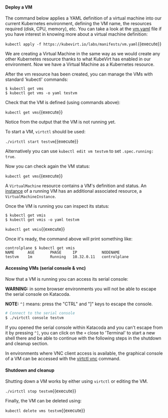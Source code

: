 #### Deploy a VM

The command below applies a YAML definition of a virtual machine into our current Kubernetes environment, defining the VM name, the resources required (disk, CPU, memory), etc. You can take a look at the [vm.yaml](https://kubevirt.io/labs/manifests/vm.yaml) file if you have interest in knowing more about a virtual machine definition:

`kubectl apply -f https://kubevirt.io/labs/manifests/vm.yaml`{{execute}}

We are creating a Virtual Machine in the same way as we would create any other Kubernetes resource thanks to what KubeVirt has enabled in our environment. Now we have a Virtual Machine as a Kubernetes resource.

After the vm resource has been created, you can manage the VMs with standard 'kubectl' commands:

```
$ kubectl get vms
$ kubectl get vms -o yaml testvm
```

Check that the VM is defined (using commands above):

`kubectl get vms`{{execute}}

Notice from the output that the VM is not running yet.

To start a VM, `virtctl` should be used:

`./virtctl start testvm`{{execute}}

Alternatively you can use `kubectl edit vm testvm` to set `.spec.running: true`.

Now you can check again the VM status:

`kubectl get vms`{{execute}}

A `VirtualMachine` resource contains a VM's definition and status. An [instance](https://kubevirt.io/user-guide/virtual_machines/virtual_machine_instances/) of a running VM has an additional associated resource, a `VirtualMachineInstance`.

Once the VM is running you can inspect its status:

```
$ kubectl get vmis
$ kubectl get vmis -o yaml testvm
```

`kubectl get vmis`{{execute}}

Once it's ready, the command above will print something like:

~~~
controlplane $ kubectl get vmis
NAME      AGE       PHASE     IP           NODENAME
testvm    1m        Running   10.32.0.11   controlplane
~~~

#### Accessing VMs (serial console & vnc)

Now that a VM is running you can access its serial console:

**WARNING:** in some browser environments you will not be able to escape the serial console on Katacoda.

**NOTE:** `^]` means: press the "CTRL" and "]" keys to escape the console.

~~~sh
# Connect to the serial console
$ ./virtctl console testvm
~~~

If you opened the serial console within Katacoda and you can't escape from it by pressing `^]`, you can click on the `+` close to 'Terminal' to start a new shell there and be able to continue with the following steps in the shutdown and cleanup section.

In environments where VNC client access is available, the graphical console of a VM can be accessed with the [virtctl vnc](https://kubevirt.io/user-guide/virtual_machines/graphical_and_console_access/#accessing-the-graphical-console-vnc) command.

#### Shutdown and cleanup

Shutting down a VM works by either using `virtctl` or editing the VM.

`./virtctl stop testvm`{{execute}}

Finally, the VM can be deleted using:

`kubectl delete vms testvm`{{execute}}
